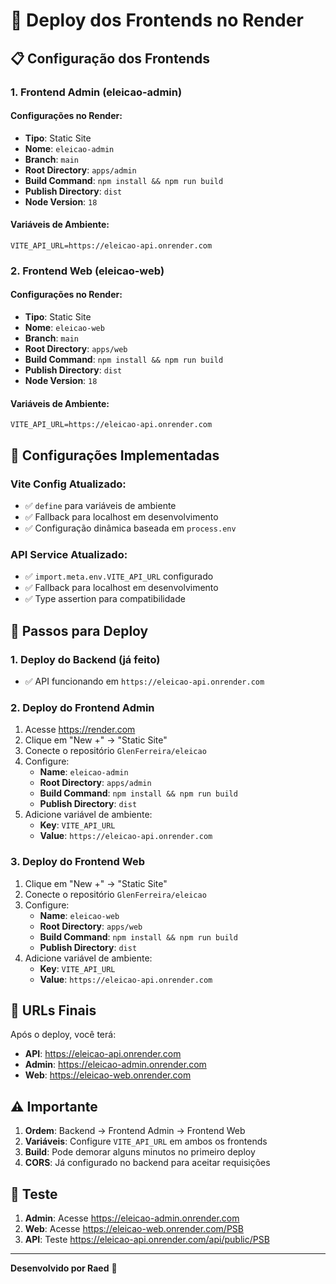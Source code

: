 # 🎨 Deploy dos Frontends no Render

## 📋 Configuração dos Frontends

### **1. Frontend Admin (eleicao-admin)**

#### **Configurações no Render:**
- **Tipo**: Static Site
- **Nome**: `eleicao-admin`
- **Branch**: `main`
- **Root Directory**: `apps/admin`
- **Build Command**: `npm install && npm run build`
- **Publish Directory**: `dist`
- **Node Version**: `18`

#### **Variáveis de Ambiente:**
```
VITE_API_URL=https://eleicao-api.onrender.com
```

### **2. Frontend Web (eleicao-web)**

#### **Configurações no Render:**
- **Tipo**: Static Site
- **Nome**: `eleicao-web`
- **Branch**: `main`
- **Root Directory**: `apps/web`
- **Build Command**: `npm install && npm run build`
- **Publish Directory**: `dist`
- **Node Version**: `18`

#### **Variáveis de Ambiente:**
```
VITE_API_URL=https://eleicao-api.onrender.com
```

## 🔧 Configurações Implementadas

### **Vite Config Atualizado:**
- ✅ `define` para variáveis de ambiente
- ✅ Fallback para localhost em desenvolvimento
- ✅ Configuração dinâmica baseada em `process.env`

### **API Service Atualizado:**
- ✅ `import.meta.env.VITE_API_URL` configurado
- ✅ Fallback para localhost em desenvolvimento
- ✅ Type assertion para compatibilidade

## 🚀 Passos para Deploy

### **1. Deploy do Backend (já feito)**
- ✅ API funcionando em `https://eleicao-api.onrender.com`

### **2. Deploy do Frontend Admin**
1. Acesse https://render.com
2. Clique em "New +" → "Static Site"
3. Conecte o repositório `GlenFerreira/eleicao`
4. Configure:
   - **Name**: `eleicao-admin`
   - **Root Directory**: `apps/admin`
   - **Build Command**: `npm install && npm run build`
   - **Publish Directory**: `dist`
5. Adicione variável de ambiente:
   - **Key**: `VITE_API_URL`
   - **Value**: `https://eleicao-api.onrender.com`

### **3. Deploy do Frontend Web**
1. Clique em "New +" → "Static Site"
2. Conecte o repositório `GlenFerreira/eleicao`
3. Configure:
   - **Name**: `eleicao-web`
   - **Root Directory**: `apps/web`
   - **Build Command**: `npm install && npm run build`
   - **Publish Directory**: `dist`
4. Adicione variável de ambiente:
   - **Key**: `VITE_API_URL`
   - **Value**: `https://eleicao-api.onrender.com`

## 🔗 URLs Finais

Após o deploy, você terá:
- **API**: https://eleicao-api.onrender.com
- **Admin**: https://eleicao-admin.onrender.com
- **Web**: https://eleicao-web.onrender.com

## ⚠️ Importante

1. **Ordem**: Backend → Frontend Admin → Frontend Web
2. **Variáveis**: Configure `VITE_API_URL` em ambos os frontends
3. **Build**: Pode demorar alguns minutos no primeiro deploy
4. **CORS**: Já configurado no backend para aceitar requisições

## 🧪 Teste

1. **Admin**: Acesse https://eleicao-admin.onrender.com
2. **Web**: Acesse https://eleicao-web.onrender.com/PSB
3. **API**: Teste https://eleicao-api.onrender.com/api/public/PSB

---

**Desenvolvido por Raed** 🚀
